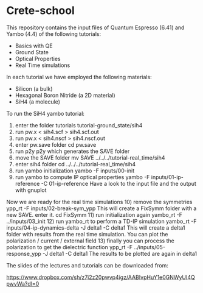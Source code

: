 # Crete-school

This repository contains the input files of Quantum Espresso (6.41) and Yambo (4.4) of the following tutorials:

- Basics with QE
- Ground State
- Optical Properties
- Real Time simulations

In each tutorial we have employed the following materials:

- Silicon (a bulk)
- Hexagonal Boron Nitride (a 2D material)
- SiH4 (a molecule)


To run the SiH4 yambo tutorial:
1) enter the folder tutorials tutorial-ground_state/sih4
2) run
   pw.x < sih4.scf > sih4.scf.out
3) run
   pw.x < sih4.nscf > sih4.nscf.out
4) enter pw.save folder
   cd pw.save
5) run p2y
   p2y
   which generates the SAVE folder
6) move the SAVE folder
   mv SAVE ../../../tutorial-real_time/sih4
7) enter sih4 folder
   cd ../../../tutorial-real_time/sih4
8) run yambo initialization 
   yambo -F inputs/00-init
9) run yambo to compute IP optical properties
   yambo -F inputs/01-ip-reference -C 01-ip-reference
   Have a look to the input file and the output with gnuplot

Now we are ready for the real time simulations
10) remove the symmetries 
   ypp_rt -F inputs/02-break-sym_ypp
   This will create a FixSymm folder with a new SAVE.
   enter it.
   cd FixSymm
11) run initialization again
    yambo_rt -F ../inputs/03_init 
12) run yambo_rt to perform a TD-IP simulation
   yambo_rt -F inputs/04-ip-dynamics-delta -J delta1 -C delta1
   This will create a delta1 folder with results from the real time simulation.
   You can plot the polarization / current / external field
13) finally you can process the polarization to get the dielectric function
    ypp_rt -F ../inputs/05-response_ypp -J delta1 -C delta1
    The results to be plotted are again in delta1

The slides of the lectures and tutorials can be downloaded from:

https://www.dropbox.com/sh/z7i2z20pwvp4igz/AABIvpHuY1e0GNWyUI4QpwvWa?dl=0
